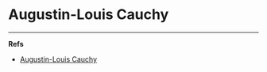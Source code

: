 Augustin-Louis Cauchy
=====================


---

**Refs**

* [Augustin-Louis Cauchy](http://en.wikipedia.org/wiki/Augustin-Louis_Cauchy) 